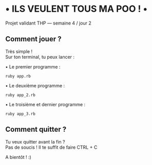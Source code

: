 # • ILS VEULENT TOUS MA POO ! •

Projet validant THP — semaine 4 / jour 2

## Comment jouer ?

Très simple !  
Sur ton terminal, tu peux lancer :  

• Le premier programme :  

`ruby app.rb`  


• Le deuxième programme :  

`ruby app_2.rb`


• Le troisième et dernier programme :  

`ruby app_3.rb`  


  
## Comment quitter ?

Tu veux quitter avant la fin ?  
Pas de soucis ! Il te suffit de faire CTRL + C  


A bientôt ! :)

